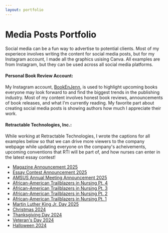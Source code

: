 ```yaml
---
layout: portfolio
---
```


<h1>Media Posts Portfolio</h1>

Social media can be a fun way to advertise to potential clients. Most of my experiece involves writing the content for social media posts, but for my Instagram account, I made all the graphics usising Canva. All examples are from Instagram, but they can be used across all social media platforms.

<h4>Personal Book Review Account:</h4> 

My Instagram account, <a href="https://www.instagram.com/bookenjenn/"> BookEnJenn</a>, is used to highlight upcoming books everyone may look forward to and find the biggest trends in the publishing industry. Most of my content involves honest book reviews, announcements of book releases, and what I'm currently reading. My favorite part about creating social media posts is showing authors how much I appreciate their work. 

<h4>Retractable Technologies, Inc.:</h4>

While working at Retractable Technologies, I wrote the captions for all examples below so that we can drive more viewers to the company webpage while updating everyone on the company's acheivements, upcoming conventions that RTI will be part of, and how nurses can enter in the latest essay contest!    

<ul>
<li><a href="https://www.instagram.com/p/DGL0oOSyI2v/?img_index=1">Magazine Announcement 2025</a></li>
<li><a href="https://www.instagram.com/p/DGyfgxES9Cg/?img_index=1">Essay Contest Announcement 2025</a></li>
<li><a href="https://www.instagram.com/p/DGoNgWZyPhh/">AMSUS Annual Meeting Announcement 2025</a></li>
<li><a href="https://www.instagram.com/p/DGizGIqy_DU/?img_index=1"> African-American Trailblazers in Nursing Pt. 4</a></li>
<li><a href="https://www.instagram.com/p/DGQ4QWLSvGA/?img_index=1"> African-American Trailblazers in Nursing Pt. 3</a></li>
<li><a href="https://www.instagram.com/p/DF-v3wQy7qX/?img_index=1"> African-American Trailblazers in Nursing Pt. 2</a></li>
<li><a href="https://www.instagram.com/p/DFsuKXZTPzl/?img_index=1"> African-American Trailblazers in Nursing Pt. 1</a></li>
<li><a href="https://www.instagram.com/p/DFDaqvBhI-v/">Martin Luther King Jr. Day 2025</a></li>
<li><a href="https://www.instagram.com/p/DD7UN68u0tR/">Christmas 2024</a></li>
<li><a href="https://www.instagram.com/p/DC4X1lQB0ty/">Thanksgiving Day 2024</a></li>
<li><a href="https://www.instagram.com/p/DCPK1SgN2Hq/">Veteran's Day 2024</a></li>
<li><a href="https://www.instagram.com/p/DBzOaY5SClW/">Halloween 2024</a></li>
</ul>


